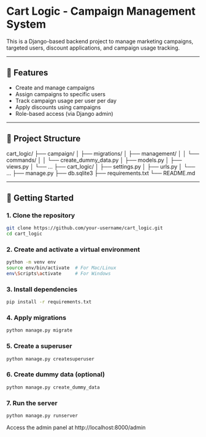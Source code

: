 # Cart Logic - Campaign Management System

This is a Django-based backend project to manage marketing campaigns, targeted users, discount applications, and campaign usage tracking.

---

## 🔧 Features

- Create and manage campaigns
- Assign campaigns to specific users
- Track campaign usage per user per day
- Apply discounts using campaigns
- Role-based access (via Django admin)

---

## 📁 Project Structure

cart_logic/
├── campaign/
│   ├── migrations/
│   ├── management/
│   │   └── commands/
│   │       └── create_dummy_data.py
│   ├── models.py
│   ├── views.py
│   └── …
├── cart_logic/
│   ├── settings.py
│   ├── urls.py
│   └── …
├── manage.py
├── db.sqlite3
├── requirements.txt
└── README.md

---

## 🚀 Getting Started

### 1. Clone the repository

```bash
git clone https://github.com/your-username/cart_logic.git
cd cart_logic
```

### 2. Create and activate a virtual environment
```bash
python -m venv env
source env/bin/activate  # For Mac/Linux
env\Scripts\activate     # For Windows
```


### 3. Install dependencies
```bash
pip install -r requirements.txt
```

### 4. Apply migrations
```bash
python manage.py migrate
```

### 5. Create a superuser
```bash
python manage.py createsuperuser
```

### 6. Create dummy data (optional)
```bash
python manage.py create_dummy_data
```

### 7. Run the server
```bash
python manage.py runserver
```

Access the admin panel at http://localhost:8000/admin